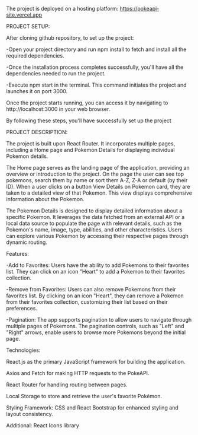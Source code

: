 The project is deployed on a hosting platform: https://pokeapi-site.vercel.app

PROJECT SETUP:

After cloning github repository, to set up the project: 

-Open your project directory and run npm install to fetch and install all the required dependencies. 

-Once the installation process completes successfully, you'll have all the dependencies needed to run the project.

-Execute npm start in the terminal. This command initiates the project and launches it on port 3000.

Once the project starts running, you can access it by navigating to http://localhost:3000 in your web browser. 

By following these steps, you'll have successfully set up the project

PROJECT DESCRIPTION:

The project is built upon React Router. It incorporates multiple pages, including a Home page and Pokemon Details for displaying individual Pokemon details.

The Home page serves as the landing page of the application, providing an overview or introduction to the project.
On the page the user can see top pokemons, search them by name or sort them A-Z, Z-A or default (by their ID).
When a user clicks on a button View Details on Pokemon card, they are taken to a detailed view of that Pokemon. This view displays comprehensive information about the Pokemon.

The Pokemon Details is designed to display detailed information about a specific Pokemon. It leverages the data fetched from an external API or a local data source to populate the page with relevant details, such as the Pokemon's name, image, type, abilities, and other characteristics. Users can explore various Pokemon by accessing their respective pages through dynamic routing.

Features:

-Add to Favorites: Users have the ability to add Pokemons to their favorites list. They can click on an icon "Heart" to add a Pokemon to their favorites collection.

-Remove from Favorites: Users can also remove Pokemons from their favorites list. By clicking on an icon "Heart", they can remove a Pokemon from their favorites collection, customizing their list based on their preferences.

-Pagination: The app supports pagination to allow users to navigate through multiple pages of Pokemons. The pagination controls, such as "Left" and "Right" arrows, enable users to browse more Pokemons beyond the initial page.

Technologies:

React.js as the primary JavaScript framework for building the application.

Axios and Fetch for making HTTP requests to the PokeAPI.

React Router for handling routing between pages.

Local Storage to store and retrieve the user's favorite Pokémon.

Styling Framework: CSS and React Bootstrap for enhanced styling and layout consistency.

Additional: React Icons library
